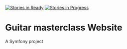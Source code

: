 [![Stories in Ready](https://badge.waffle.io/Salstar24/WebsiteProject.png?label=ready&title=Ready)](http://waffle.io/Salstar24/WebsiteProject) [![Stories in Progress](https://badge.waffle.io/Salstar24/WebsiteProject.png?label=ready&title=In%20Progress)](http://waffle.io/Salstar24/WebsiteProject)

Guitar masterclass Website
=====

A Symfony project
